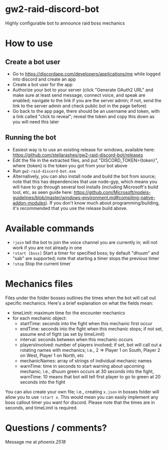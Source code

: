 # gw2-raid-discord-bot
Highly configurable bot to announce raid boss mechanics

# How to use

## Create a bot user
* Go to https://discordapp.com/developers/applications/me while logged into discord and create an app
* Create a bot user for the app
* Authorize your bot to your server (click "Generate OAuth2 URL" and make sure at least send message, connect voice, and speak are enabled; navigate to the link if you are the server admin; if not, send the link to the server admin and check public bot in the page before)
* Go back to the app page, there should be an username and token, with a link called "click to reveal"; reveal the token and copy this down as you will need this later

## Running the bot
* Easiest way is to use an existing release for windows, available here: https://github.com/stellarashes/gw2-raid-discord-bot/releases
* Edit the file in the extracted files, and put "DISCORD_TOKEN={token}", where {token} is the token you got from your bot above
* Run `gw2-raid-discord-bot.exe`
* Alternatively, you can also install node and build the bot from source; note that this has dependencies that use node-gyp, which means you will have to go through several tool installs (including Microsoft's build tool, etc, as seen guide here: https://github.com/Microsoft/nodejs-guidelines/blob/master/windows-environment.md#compiling-native-addon-modules).  If you don't know much about programming/building, it's recommended that you use the release build above.

# Available commands
* `!join` tell the bot to join the voice channel you are currently in; will not work if you are not already in one
* `!start [boss]` Start a timer for specified boss; by default "dhuum" and "sab" are supported; note that starting a timer stops the previous timer
* `!stop` Stop the current timer

# Mechanics files
Files under the folder bosses outlines the times when the bot will call out specific mechanics.  Here's a brief explanation on what the fields mean:

* timeLimit: maximum time for the encounter mechanics
* for each mechanic object:
	* startTime: seconds into the fight when this mechanic first occur
	* endTime: seconds into the fight when this mechanic stops; if not set, assume end of fight (as set by timeLimit)
	* interval: seconds between when this mechanic occurs
	* playersInvolved: number of players involved; if set, bot will call out a rotating names with mechanics; i.e., 2 => Player 1 on South, Player 2 on West, Player 1 on North, etc
	* mechanicNames: array of strings of individual mechanic names
	* warnTime: time in seconds to start warning about upcoming mechanic; i.e., dhuum green occurs at 30 seconds into the fight, warnTime: 10 means that bot will tell first player to go to green at 20 seconds into the fight

You can also create your own file; i.e., creating `x.json` in bosses folder will allow you to use `!start x`.  This would mean you can easily implement any boss callout timer you want for discord.  Please note that the times are in seconds, and timeLimit is required.

# Questions / comments?
Message me at *phoenix.2518*
